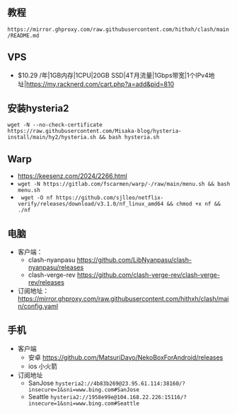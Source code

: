 ## 教程
```https://mirror.ghproxy.com/raw.githubusercontent.com/hithxh/clash/main/README.md```


## VPS
- $10.29 /年|1GB内存|1CPU|20GB SSD|4T月流量|1Gbps带宽|1个IPv4地址|https://my.racknerd.com/cart.php?a=add&pid=810

## 安装hysteria2
```wget -N --no-check-certificate https://raw.githubusercontent.com/Misaka-blog/hysteria-install/main/hy2/hysteria.sh && bash hysteria.sh```

## Warp 
- https://keesenz.com/2024/2266.html
- ```wget -N https://gitlab.com/fscarmen/warp/-/raw/main/menu.sh && bash menu.sh```
- ``` wget -O nf https://github.com/sjlleo/netflix-verify/releases/download/v3.1.0/nf_linux_amd64 && chmod +x nf && ./nf```


## 电脑
- 客户端：
  - clash-nyanpasu https://github.com/LibNyanpasu/clash-nyanpasu/releases
  - clash-verge-rev https://github.com/clash-verge-rev/clash-verge-rev/releases
- 订阅地址： https://mirror.ghproxy.com/raw.githubusercontent.com/hithxh/clash/main/config.yaml

## 手机
- 客户端
  - 安卓 https://github.com/MatsuriDayo/NekoBoxForAndroid/releases
  - ios 小火箭
- 订阅地址
  - SanJose ```hysteria2://4b83b269@23.95.61.114:38160/?insecure=1&sni=www.bing.com#SanJose```
  - Seattle ```hysteria2://1958e99e@104.168.22.226:15116/?insecure=1&sni=www.bing.com#Seattle```

